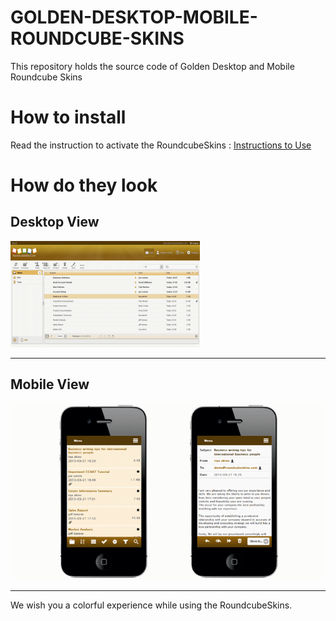 # GOLDEN-DESKTOP-MOBILE-ROUNDCUBE-SKINS
This repository holds the source code of Golden Desktop and Mobile Roundcube Skins

# How to install
Read the instruction to activate the RoundcubeSkins : [Instructions to Use](../../wiki/ACTIVATION)  


# How do they look #

## Desktop View ##

![Golden Desktop Roundcube Skins](images/golden_mail.png)

---

## Mobile View ##

![Golden Mobile Roundcube Skins](images/golden.png)

---

We wish you a colorful experience while using the RoundcubeSkins.
